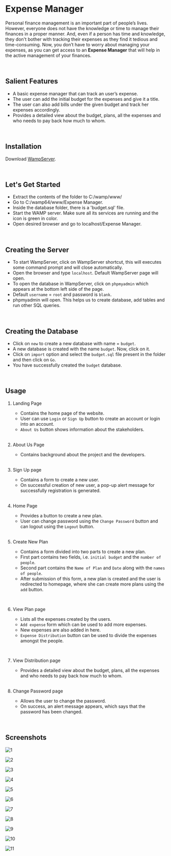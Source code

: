 # Expense Manager

Personal finance management is an important part of people’s lives. However, everyone does not have the knowledge or time to manage their finances in a proper manner. And, even if a person has time and knowledge, they don't bother with tracking their expenses as they find it tedious and time-consuming. Now, you don’t have to worry about managing your expenses, as you can get access to an **Expense Manager** that will help in the active management of your finances.

<br>

## Salient Features

- A basic expense manager that can track an user’s expense. 
- The user can add the initial budget for the expenses and give it a title. 
- The user can also add bills under the given budget and track her expenses accordingly.
- Provides a detailed view about the budget, plans, all the expenses and who needs to pay back how much to whom.

<br>

## Installation

 Download [WampServer](https://www.wampserver.com/en/).

<br>

## Let's Get Started

- Extract the contents of the folder to C:/wamp/www/             
- Go to C:/wamp64/www/Expense Manager. 
- Inside the database folder, there is a 'budget.sql' file.
- Start the WAMP server. Make sure all its services are running and the icon is green in color.
- Open desired browser and go to localhost/Expense Manager.

<br>

## Creating the Server

- To start WampServer, click on WampServer shortcut, this will executes some command prompt and will close automatically.
- Open the browser and type `localhost`. Default WampServer page will open.
- To open the database in WampServer, click on `phpmyadmin` which appears at the bottom left side of the page.
- Default `username` = `root` and password is `blank`.
- phpmyadmin will open. This helps us to create database, add tables and run other SQL queries.

<br>

## Creating the Database

- Click on `new` to create a new database with name = `budget`.
- A new database is created with the name `budget`. Now, click on it.
- Click on `import` option and select the `budget.sql` file present in the folder and then click on `Go`.
- You have successfully created the `budget` database.

<br>

## Usage

1. Landing Page
    - Contains the home page of the website. 
    - User can use `Login` or `Sign Up` button to create an account or login into an account.
    - `About Us` button shows information about the stakeholders. 
    
    <br>
		
2. About Us Page
    - Contains background about the project and the developers.

    <br>
    
3. Sign Up page 
    - Contains a form to create a new user.
    - On successful creation of new user, a pop-up alert message for successfully registration is generated.

    <br>
  
4. Home Page
    - Provides a button to create a new plan.
    - User can change password using the `Change Password` button and can logout using the `Logout` button.
    
    <br>
	
5. Create New Plan 
    - Contains a form divided into two parts to create a new plan.
    - First part contains two fields, i.e. `initial budget` and the `number of people`.
    - Second part contains the `Name of Plan` and `Date` along with the `names of people`.
	- After submission of this form, a new plan is created and the user is redirected to homepage, where she can create more plans using the `add` button.
  
  <br>
	
6. View Plan page 
		
    - Lists all the expenses created by the users.
	- `Add expense` form which can be used to add more expenses. 
    - New expenses are also added in here.
	- `Expense Distribution` button can be used to divide the expenses amongst the people.
  
  <br>

7. View Distribution page
		
   - Provides a detailed view about the budget, plans, all the expenses and who needs to pay back how much to whom.
   
   <br>
	
8. Change Password page
		
    - Allows the user to change the password.
	- On success, an alert message appears, which says that the password has been changed.

<br>

## Screenshots

![1](./img/screenshots/1.png)

![2](./img/screenshots/2.png)

![3](./img/screenshots/3.png)

![4](./img/screenshots/4.png)

![5](./img/screenshots/5.png)

![6](./img/screenshots/6.png)

![7](./img/screenshots/7.png)

![8](./img/screenshots/8.png)

![9](./img/screenshots/9.png)

![10](./img/screenshots/10.png)

![11](./img/screenshots/11.png)




